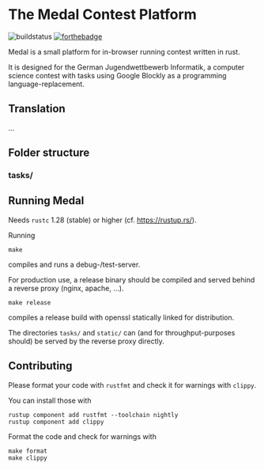 # The Medal Contest Platform

![buildstatus](https://git.bwinf.de/zgtm/medal-prototype/badges/master/build.svg) [![forthebadge](https://forthebadge.com/images/badges/fuck-it-ship-it.svg)](https://forthebadge.com)

Medal is a small platform for in-browser running contest written in rust.

It is designed for the German Jugendwettbewerb Informatik, a computer science contest with tasks using Google Blockly as a programming language-replacement.




## Translation

…


## Folder structure

### tasks/


## Running Medal

Needs `rustc` 1.28 (stable) or higher (cf. https://rustup.rs/). 

Running 
```
make
```
compiles and runs a debug-/test-server.

For production use, a release binary should be compiled and served behind a reverse proxy (nginx, apache, …). 
```
make release
```
compiles a release build with openssl statically linked for distribution.

The directories `tasks/` and `static/` can (and for throughput-purposes should) be served by the reverse proxy directly.

## Contributing

Please format your code with `rustfmt` and check it for warnings with `clippy`.

You can install those with 
```
rustup component add rustfmt --toolchain nightly
rustup component add clippy
```

Format the code and check for warnings with
```
make format
make clippy
```

